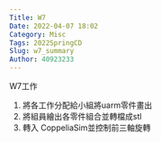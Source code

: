 ```yaml
---
Title: W7
Date: 2022-04-07 18:02
Category: Misc
Tags: 2022SpringCD
Slug: w7_summary
Author: 40923233
---
```


W7工作

<!-- PELICAN_END_SUMMARY -->

1. 將各工作分配給小組將uarm零件畫出
2. 將組員繪出各零件組合並轉檔成stl
3. 轉入 CoppeliaSim並控制前三軸旋轉
